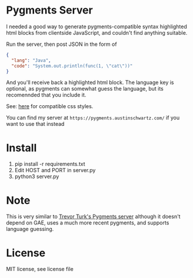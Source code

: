 Pygments Server
==
I needed a good way to generate pygments-compatible syntax highlighted html blocks from clientside JavaScript, and couldn't find anything suitable.

Run the server, then post JSON in the form of
```json
{
  "lang": "Java",
  "code": "System.out.println(func(1, \"cat\"))"
}
```
And you'll receive back a highlighted html block. The language key is optional, as pygments can somewhat guess the language, but its recomennded that you include it.

See: [here](https://github.com/richleland/pygments-css) for compatible css styles.

You can find my server at `https://pygments.austinschwartz.com/` if you want to use that instead

Install
==
1. pip install -r requirements.txt
2. Edit HOST and PORT in server.py
3. python3 server.py

Note
==
This is very similar to [Trevor Turk's Pygments server](https://github.com/trevorturk/pygments) although it doesn't depend on GAE, uses a much more recent pygments, and supports language guessing.

License
==
MIT license, see license file
